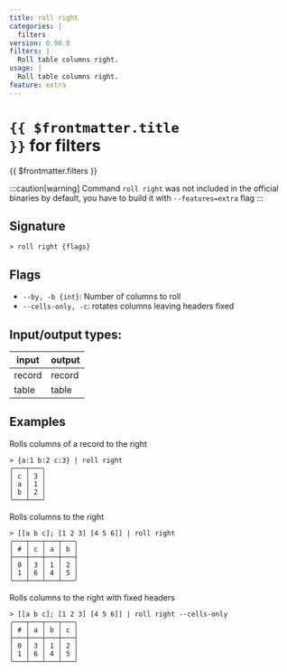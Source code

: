 ```yaml
---
title: roll right
categories: |
  filters
version: 0.90.0
filters: |
  Roll table columns right.
usage: |
  Roll table columns right.
feature: extra
---
```


<!-- This file is automatically generated. Please edit the command in https://github.com/nushell/nushell instead. -->

# <code>{{ $frontmatter.title }}</code> for filters

<div class='command-title'>{{ $frontmatter.filters }}</div>

:::caution[warning]
Command `roll right` was not included in the official binaries by default, you have to build it with `--features=extra` flag
:::

## Signature

`> roll right {flags} `

## Flags

- `--by, -b {int}`: Number of columns to roll
- `--cells-only, -c`: rotates columns leaving headers fixed

## Input/output types:

| input  | output |
| ------ | ------ |
| record | record |
| table  | table  |

## Examples

Rolls columns of a record to the right

```nushell
> {a:1 b:2 c:3} | roll right
╭───┬───╮
│ c │ 3 │
│ a │ 1 │
│ b │ 2 │
╰───┴───╯
```

Rolls columns to the right

```nushell
> [[a b c]; [1 2 3] [4 5 6]] | roll right
╭───┬───┬───┬───╮
│ # │ c │ a │ b │
├───┼───┼───┼───┤
│ 0 │ 3 │ 1 │ 2 │
│ 1 │ 6 │ 4 │ 5 │
╰───┴───┴───┴───╯

```

Rolls columns to the right with fixed headers

```nushell
> [[a b c]; [1 2 3] [4 5 6]] | roll right --cells-only
╭───┬───┬───┬───╮
│ # │ a │ b │ c │
├───┼───┼───┼───┤
│ 0 │ 3 │ 1 │ 2 │
│ 1 │ 6 │ 4 │ 5 │
╰───┴───┴───┴───╯

```
